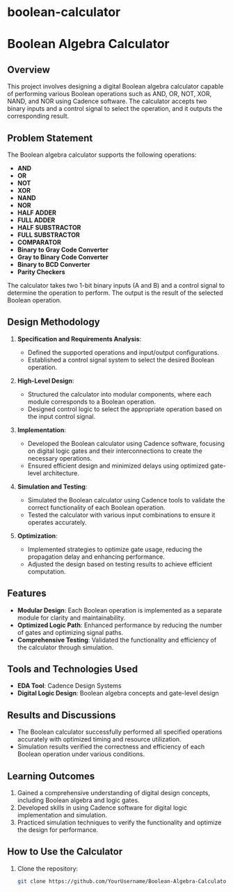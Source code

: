 # boolean-calculator
# Boolean Algebra Calculator

## Overview
This project involves designing a digital Boolean algebra calculator capable of performing various Boolean operations such as AND, OR, NOT, XOR, NAND, and NOR using Cadence software. The calculator accepts two binary inputs and a control signal to select the operation, and it outputs the corresponding result.

## Problem Statement
The Boolean algebra calculator supports the following operations: 
- **AND**
- **OR**
- **NOT**
- **XOR**
- **NAND**
- **NOR**
- **HALF ADDER**
- **FULL ADDER**
- **HALF SUBSTRACTOR**
- **FULL SUBSTRACTOR**
- **COMPARATOR**
- **Binary to Gray Code Converter**
- **Gray to Binary Code Converter**
- **Binary to BCD Converter**
- **Parity Checkers**


The calculator takes two 1-bit binary inputs (A and B) and a control signal to determine the operation to perform. The output is the result of the selected Boolean operation.

## Design Methodology

1. **Specification and Requirements Analysis**:
   - Defined the supported operations and input/output configurations.
   - Established a control signal system to select the desired Boolean operation.

2. **High-Level Design**:
   - Structured the calculator into modular components, where each module corresponds to a Boolean operation.
   - Designed control logic to select the appropriate operation based on the input control signal.

3. **Implementation**:
   - Developed the Boolean calculator using Cadence software, focusing on digital logic gates and their interconnections to create the necessary operations.
   - Ensured efficient design and minimized delays using optimized gate-level architecture.

4. **Simulation and Testing**:
   - Simulated the Boolean calculator using Cadence tools to validate the correct functionality of each Boolean operation.
   - Tested the calculator with various input combinations to ensure it operates accurately.

5. **Optimization**:
   - Implemented strategies to optimize gate usage, reducing the propagation delay and enhancing performance.
   - Adjusted the design based on testing results to achieve efficient computation.

## Features
- **Modular Design**: Each Boolean operation is implemented as a separate module for clarity and maintainability.
- **Optimized Logic Path**: Enhanced performance by reducing the number of gates and optimizing signal paths.
- **Comprehensive Testing**: Validated the functionality and efficiency of the calculator through simulation.

## Tools and Technologies Used
- **EDA Tool**: Cadence Design Systems
- **Digital Logic Design**: Boolean algebra concepts and gate-level design

## Results and Discussions
- The Boolean calculator successfully performed all specified operations accurately with optimized timing and resource utilization.
- Simulation results verified the correctness and efficiency of each Boolean operation under various conditions.

## Learning Outcomes
1. Gained a comprehensive understanding of digital design concepts, including Boolean algebra and logic gates.
2. Developed skills in using Cadence software for digital logic implementation and simulation.
3. Practiced simulation techniques to verify the functionality and optimize the design for performance.

## How to Use the Calculator
1. Clone the repository:
   ```bash
   git clone https://github.com/YourUsername/Boolean-Algebra-Calculator.git
